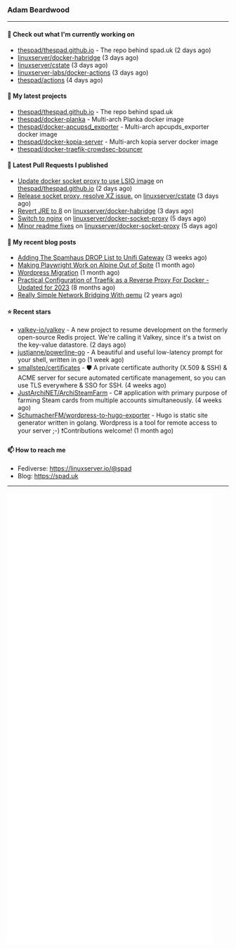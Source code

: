 ### Adam Beardwood
---
#### 👷 Check out what I'm currently working on

- [thespad/thespad.github.io](https://github.com/thespad/thespad.github.io) - The repo behind spad.uk (2 days ago)
- [linuxserver/docker-habridge](https://github.com/linuxserver/docker-habridge) (3 days ago)
- [linuxserver/cstate](https://github.com/linuxserver/cstate) (3 days ago)
- [linuxserver-labs/docker-actions](https://github.com/linuxserver-labs/docker-actions) (3 days ago)
- [thespad/actions](https://github.com/thespad/actions) (4 days ago)

#### 🌱 My latest projects

- [thespad/thespad.github.io](https://github.com/thespad/thespad.github.io) - The repo behind spad.uk
- [thespad/docker-planka](https://github.com/thespad/docker-planka) - Multi-arch Planka docker image
- [thespad/docker-apcupsd_exporter](https://github.com/thespad/docker-apcupsd_exporter) - Multi-arch apcupds_exporter docker image
- [thespad/docker-kopia-server](https://github.com/thespad/docker-kopia-server) - Multi-arch kopia server docker image 
- [thespad/docker-traefik-crowdsec-bouncer](https://github.com/thespad/docker-traefik-crowdsec-bouncer)

#### 🔨 Latest Pull Requests I published

- [Update docker socket proxy to use LSIO image](https://github.com/thespad/thespad.github.io/pull/13) on [thespad/thespad.github.io](https://github.com/thespad/thespad.github.io) (2 days ago)
- [Release socket proxy, resolve XZ issue.](https://github.com/linuxserver/cstate/pull/218) on [linuxserver/cstate](https://github.com/linuxserver/cstate) (3 days ago)
- [Revert JRE to 8](https://github.com/linuxserver/docker-habridge/pull/25) on [linuxserver/docker-habridge](https://github.com/linuxserver/docker-habridge) (3 days ago)
- [Switch to nginx](https://github.com/linuxserver/docker-socket-proxy/pull/3) on [linuxserver/docker-socket-proxy](https://github.com/linuxserver/docker-socket-proxy) (5 days ago)
- [Minor readme fixes](https://github.com/linuxserver/docker-socket-proxy/pull/2) on [linuxserver/docker-socket-proxy](https://github.com/linuxserver/docker-socket-proxy) (5 days ago)

#### 📜 My recent blog posts

- [Adding The Spamhaus DROP List to Unifi Gateway](https://www.spad.uk/posts/adding-spamhaus-drop-list-to-unifi-gateway/) (3 weeks ago)
- [Making Playwright Work on Alpine Out of Spite](https://www.spad.uk/posts/making-playwright-work-on-alpine-out-of-spite/) (1 month ago)
- [Wordpress Migration](https://www.spad.uk/posts/wordpress-migration/) (1 month ago)
- [Practical Configuration of Traefik as a Reverse Proxy For Docker - Updated for 2023](https://www.spad.uk/posts/practical-configuration-of-traefik-as-a-reverse-proxy-for-docker-updated-for-2023/) (8 months ago)
- [Really Simple Network Bridging With qemu](https://www.spad.uk/posts/really-simple-network-bridging-with-qemu/) (2 years ago)

#### ⭐ Recent stars

- [valkey-io/valkey](https://github.com/valkey-io/valkey) - A new project to resume development on the formerly open-source Redis project. We&#39;re calling it Valkey, since it&#39;s a twist on the key-value datastore. (2 days ago)
- [justjanne/powerline-go](https://github.com/justjanne/powerline-go) -  A beautiful and useful low-latency prompt for your shell, written in go (1 week ago)
- [smallstep/certificates](https://github.com/smallstep/certificates) - 🛡️ A private certificate authority (X.509 &amp; SSH) &amp; ACME server for secure automated certificate management, so you can use TLS everywhere &amp; SSO for SSH. (4 weeks ago)
- [JustArchiNET/ArchiSteamFarm](https://github.com/JustArchiNET/ArchiSteamFarm) - C# application with primary purpose of farming Steam cards from multiple accounts simultaneously. (4 weeks ago)
- [SchumacherFM/wordpress-to-hugo-exporter](https://github.com/SchumacherFM/wordpress-to-hugo-exporter) - Hugo is static site generator written in golang. Wordpress is a tool for remote access to your server ;-) ❗️Contributions welcome! (1 month ago)

#### 📫 How to reach me
- Fediverse: https://linuxserver.io/@spad
- Blog: https://spad.uk
---
<img src="https://raw.githubusercontent.com/thespad/thespad/main/github-metrics.svg">
